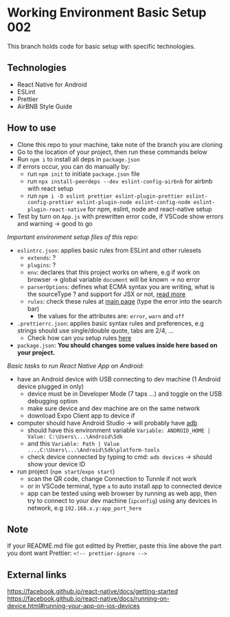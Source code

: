# Working Environment Basic Setup 002

This branch holds code for basic setup with specific technologies.

## Technologies

<!-- prettier-ignore -->
- React Native for Android
- ESLint
- Prettier
- AirBNB Style Guide

## How to use

<!-- prettier-ignore -->
- Clone this repo to your machine, take note of the branch you are cloning
- Go to the location of your project, then run these commands below
- Run `npm i` to install all deps in `package.json`
- if errors occur, you can do manually by:
  - run `npm init` to initiate `package.json` file
  - run `npx install-peerdeps --dev eslint-config-airbnb` for airbnb with react setup
  - run `npm i -D eslint prettier eslint-plugin-prettier eslint-config-prettier eslint-plugin-node eslint-config-node eslint-plugin-react-native` for npm, eslint, node and react-native setup
- Test by turn on `App.js` with prewritten error code, if VSCode show errors and warning -> good to go

_Important environment setup files of this repo:_

<!-- prettier-ignore -->
- `eslintrc.json`: applies basic rules from ESLint and other rulesets
  - `extends`: ?
  - `plugins`: ?
  - `env`: declares that this project works on where, e.g if work on browser -> global variable `document` will be known -> no error
  - `parserOptions`: defines what ECMA syntax you are writing, what is the sourceType ? and support for JSX or not, [read more](https://eslint.org/docs/user-guide/configuring)
  - `rules`: check these rules at [main page](https://eslint.org/) (type the error into the search bar)
    - the values for the attributes are: `error`, `warn` and `off`
- `.prettierrc.json`: applies basic syntax rules and preferences, e.g strings should use single/double quote, tabs are 2/4, ...
  - Check how can you setup rules [here](https://prettier.io/docs/en/options.html)
- `package.json`: **You should changes some values inside here based on your project.**

_Basic tasks to run React Native App on Android:_

- have an Android device with USB connecting to dev machine (1 Android device plugged in only)
  - device must be in Developer Mode (7 taps ...) and toggle on the USB debugging option
  - make sure device and dev machine are on the same network
  - download Expo Client app to device if
- computer should have Android Studio -> will probably have [adb](https://developer.android.com/studio/command-line/adb)
  - should have this environment variable `Variable: ANDROID_HOME | Value: C:\Users\...\Android\Sdk`
  - and this `Variable: Path | Value ...,C:\Users\...\Android\Sdk\platform-tools`
  - check device connected by typing to cmd: `adb devices` -> should show your device ID
- run project (`npm start`/`expo start`)
  - scan the QR code, change Connection to Tunnle if not work
  - or in VSCode terminal, type `a` to auto install app to connected device
  - app can be tested using web browser by running as web app, then try to connect to your dev machine (`ipconfig`) using any devices in network, e.g `192.168.x.y:app_port_here`

## Note

If your README.md file got editted by Prettier, paste this line above the part you dont want Prettier: `<!-- prettier-ignore -->`

## External links

<https://facebook.github.io/react-native/docs/getting-started>\
<https://facebook.github.io/react-native/docs/running-on-device.html#running-your-app-on-ios-devices>
